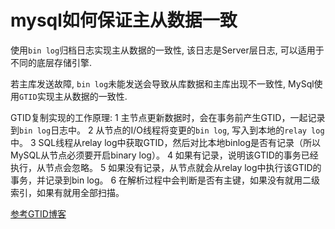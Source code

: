 # mysql如何保证主从数据一致

使用`bin log`归档日志实现主从数据的一致性, 该日志是Server层日志, 可以适用于不同的底层存储引擎.

若主库发送故障, `bin log`未能发送会导致从库数据和主库出现不一致性, MySql使用`GTID`实现主从数据的一致性.
 
GTID复制实现的工作原理:
    1 主节点更新数据时，会在事务前产生GTID，一起记录到`bin log`日志中。
    2 从节点的I/O线程将变更的`bin log`, 写入到本地的`relay log`中。
    3 SQL线程从relay log中获取GTID，然后对比本地binlog是否有记录（所以MySQL从节点必须要开启binary log）。
    4 如果有记录，说明该GTID的事务已经执行，从节点会忽略。
    5 如果没有记录，从节点就会从relay log中执行该GTID的事务，并记录到bin log。
    6 在解析过程中会判断是否有主键，如果没有就用二级索引，如果有就用全部扫描。

[参考GTID博客](https://www.cnblogs.com/zejin2008/p/7705473.html)
